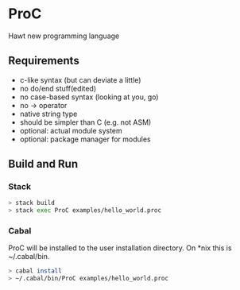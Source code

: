 # ProC

Hawt new programming language

## Requirements

- c-like syntax (but can deviate a little)
- no do/end stuff(edited)
- no case-based syntax (looking at you, go)
- no -> operator
- native string type
- should be simpler than C (e.g. not ASM)
- optional: actual module system
- optional: package manager for modules

## Build and Run

### Stack

```bash
> stack build
> stack exec ProC examples/hello_world.proc
```

### Cabal

ProC will be installed to the user installation directory. On *nix this is ~/.cabal/bin.

```bash
> cabal install
> ~/.cabal/bin/ProC examples/hello_world.proc
```


